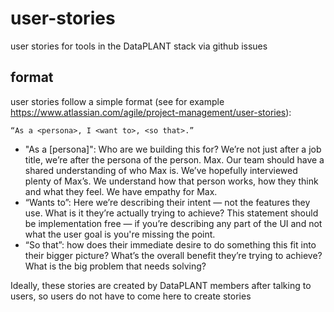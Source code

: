 # user-stories
user stories for tools in the DataPLANT stack via github issues

## format

user stories follow a simple format (see for example https://www.atlassian.com/agile/project-management/user-stories):

```
“As a <persona>, I <want to>, <so that>.”
```

- "As a [persona]": Who are we building this for? We’re not just after a job title, we’re after the persona of the person. Max. Our team should have a shared understanding of who Max is. We’ve hopefully interviewed plenty of Max’s. We understand how that person works, how they think and what they feel. We have empathy for Max.
- “Wants to”: Here we’re describing their intent — not the features they use. What is it they’re actually trying to achieve? This statement should be implementation free — if you’re describing any part of the UI and not what the user goal is you're missing the point.
- “So that”: how does their immediate desire to do something this fit into their bigger picture? What’s the overall benefit they’re trying to achieve? What is the big problem that needs solving?

Ideally, these stories are created by DataPLANT members after talking to users, so users do not have to come here to create stories
